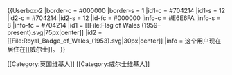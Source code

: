 {{Userbox-2
  |border-c = #000000
  |border-s = 1
  |id1-c     = #704214
  |id1-s     = 12
  |id2-c     = #704214
  |id2-s     = 12
  |id-fc    = #000000
  |info-c   = #E6E6FA
  |info-s   = 8
  |info-fc  = #704214
  |id1      = [[File:Flag of Wales (1959–present).svg|75px|center]]
  |id2      = [[File:Royal_Badge_of_Wales_(1953).svg|30px|center]]
  |info     = 这个用户现在居住在[[威尔士]]。
}}

[[Category:英国维基人]]
[[Category:威尔士维基人]]